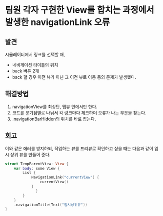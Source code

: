 # 팀원 각자 구현한 View를 합치는 과정에서 발생한 navigationLink 오류 

## 발견
시뮬레이터에서 링크를 선택할 때,  
* 네비게이션 타이틀의 위치 
* back 버튼 2개
* back 할 경우 이전 뷰가 아닌 그 이전 뷰로 이동
등의 문제가 발생했다. 
 
## 해결방법
1. navigationView를 최상단, 탭뷰 안에서만 한다. 
2. 코드를 분기점별로 나눠서 각 링크마다 체크하며 오류가 나는 부분을 찾는다. 
3. .navigationBarHidden의 위치를 바로 잡는다.

## 회고
이와 같은 에러를 방지하되, 작업하는 뷰를 프리뷰로 확인하고 싶을 때는 다음과 같이 임시 상위 뷰를 만들어 준다. 

``` swift
struct TempParentView: View {
	var body: some View {
		List {
			NavigationLink("currentView") {
				currentView()
			}
		      }
		}
	}
	.navigationTitle(Text("임시상위뷰"))
}

```
